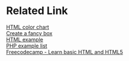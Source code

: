 # Related Link
[HTML color chart](https://htmlcolorcodes.com/color-chart/)<br>
[Create a fancy box](https://developer.mozilla.org/en-US/docs/Learn/CSS/Howto/create_fancy_boxes)<br>
[HTML example](https://www.w3schools.com/html/html_examples.asp)<br>
[PHP example list](https://www.php.net/manual/en/indexes.examples.php)<br>
[Freecodecamp - Learn basic HTML and HTML5](https://www.freecodecamp.org/learn/responsive-web-design/basic-html-and-html5/fill-in-the-blank-with-placeholder-text)<br>
